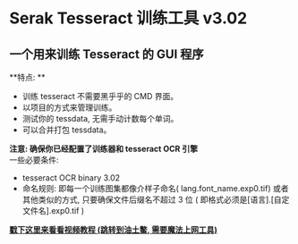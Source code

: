 # Serak Tesseract 训练工具 v3.02 #
## 一个用来训练 Tesseract 的 GUI 程序 ##



**特点: **


  * 训练 tesseract 不需要黑乎乎的 CMD 界面。
  * 以项目的方式来管理训练。
  * 测试你的 tessdata, 无需手动计数每个单词。
  * 可以合并打包 tessdata。



**注意: 确保你已经配置了训练器和 tesseract OCR 引擎**
<br>一些必要条件:<br>
<ul><li>tesseract OCR binary 3.02<br>
</li><li>命名规则: 即每一个训练图集都像介样子命名( lang.font_name.exp0.tif) 或者其他类似的方式, 只要确保文件后缀名不超过 3 位 ( 即格式必须是[语言].[自定文件名].exp0.tif )<br>
</li></ul>

<a href='http://www.youtube.com/watch?v=47rgBL9NZkM'><b>戳下这里来看看视频教程 (跳转到油土鳖, 需要魔法上网工具)</b></a>
